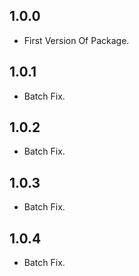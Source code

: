## 1.0.0

* First Version Of Package.

## 1.0.1

* Batch Fix.

## 1.0.2

* Batch Fix.

## 1.0.3

* Batch Fix.

## 1.0.4

* Batch Fix.
